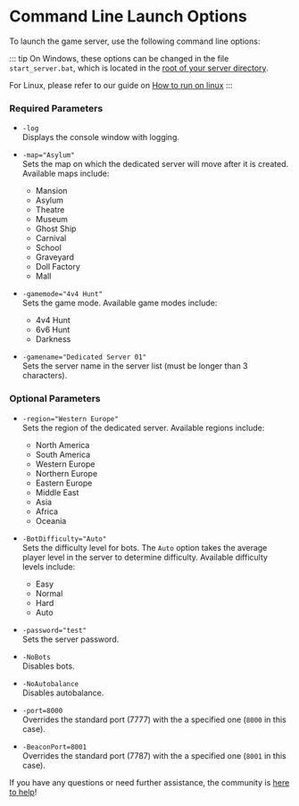 ﻿---
prev:
  text: 'Custom Rules'
  link: '/custom-rules/'
next:
  text: 'Server Tools Tab'
  link: '/server-tools/'
---

# Command Line Launch Options

To launch the game server, use the following command line options:

::: tip
On Windows, these options can be changed in the file `start_server.bat`, which is located in the [root of your server directory](../server-structure/#root-directory).

For Linux, please refer to our guide on [How to run on linux](../running-mgh-server-linux/)
:::

### Required Parameters
- `-log`  
  Displays the console window with logging.

- `-map="Asylum"`  
  Sets the map on which the dedicated server will move after it is created. Available maps include:
  - Mansion
  - Asylum
  - Theatre
  - Museum
  - Ghost Ship
  - Carnival
  - School
  - Graveyard
  - Doll Factory
  - Mall

- `-gamemode="4v4 Hunt"`  
  Sets the game mode. Available game modes include:
  - 4v4 Hunt
  - 6v6 Hunt
  - Darkness

- `-gamename="Dedicated Server 01"`  
  Sets the server name in the server list (must be longer than 3 characters).

### Optional Parameters
- `-region="Western Europe"`  
  Sets the region of the dedicated server. Available regions include:
  - North America
  - South America
  - Western Europe
  - Northern Europe
  - Eastern Europe
  - Middle East
  - Asia
  - Africa
  - Oceania

- `-BotDifficulty="Auto"`  
  Sets the difficulty level for bots. The `Auto` option takes the average player level in the server to determine difficulty. Available difficulty levels include:
  - Easy
  - Normal
  - Hard
  - Auto

- `-password="test"`  
  Sets the server password.

- `-NoBots`  
  Disables bots.

- `-NoAutobalance`  
  Disables autobalance.

- `-port=8000`  
  Overrides the standard port (7777) with the a specified one (`8000` in this case).

- `-BeaconPort=8001`  
  Overrides the standard port (7787) with the a specified one (`8001` in this case).

If you have any questions or need further assistance, the community is [here to help](https://discord.gg/midnightghosthunt)!
